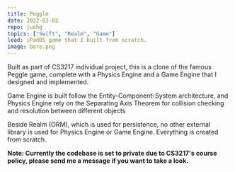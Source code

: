 ```yaml
---
title: Peggle
date: 2022-02-03
repo: jushg
topics: ["Swift", "Realm", "Game"]
lead: iPadOS game that I built from scratch.
image: bore.png
---
```


Built as part of CS3217 individual project, this is a clone of the 
famous Peggle game, complete with a Physics Engine and a Game Engine that I designed and implemented.

Game Engine is built follow the Entity-Component-System architecture, and Physics Engine rely on the Separating Axis Theorem for collision checking and resolution between different objects

Beside Realm (ORM), which is used for persistence, no other external library is used for Physics Engine or Game Engine. Everything is created from scratch.


**Note: Currently the codebase is set to private due to CS3217's course policy, please send me a message if you want to take a look.**

<!-- **Links: [GitHub](https://github.com/jushg/CloudJumpers),
[Crates.io](https://crates.io/crates/bore-cli),
[Documentation](https://docs.rs/bore-cli)** -->